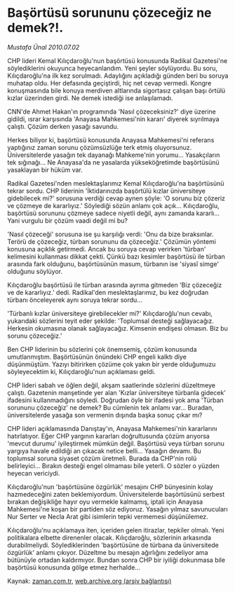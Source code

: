 # Başörtüsü sorununu çözeceğiz ne demek?!.

*Mustafa Ünal 2010.07.02*

<td class="columnist-detail">
<p>CHP lideri Kemal Kılıçdaroğlu'nun başörtüsü konusunda Radikal Gazetesi'ne söylediklerini okuyunca heyecanlandım. Yeni şeyler söylüyordu. Bu soru, Kılıçdaroğlu'na ilk kez sorulmadı. Adaylığını açıkladığı günden beri bu soruya muhatap oldu. Her defasında geçiştirdi, hiç net cevap vermedi. Kongre konuşmasında bile konuya merdiven altlarında sigortasız çalışan başı örtülü kızlar üzerinden girdi. Ne demek istediği ise anlaşılamadı.</p>
<p>
<div id="haberMetinDiv">
<p>CNN'de Ahmet Hakan'ın programında 'Nasıl çözeceksiniz?' diye üzerine gidildi, ısrar karşısında 'Anayasa Mahkemesi'nin kararı' diyerek sıyrılmaya çalıştı. Çözüm derken yasağı savundu. 
<p>Herkes biliyor ki, başörtüsü konusunda Anayasa Mahkemesi'ni referans yaptığınız zaman sorunu çözümsüzlüğe terk etmiş oluyorsunuz. Üniversitelerde yasağın tek dayanağı Mahkeme'nin yorumu... Yasakçıların tek sığınağı... Ne Anayasa'da ne yasalarda yükseköğretimde başörtüsünü yasaklayan bir hüküm var.
<p>Radikal Gazetesi'nden meslektaşlarımız Kemal Kılıçdaroğlu'na başörtüsünü tekrar sordu. CHP liderinin 'İktidarınızda başörtülü kızlar üniversiteye gidebilecek mi?' sorusuna verdiği cevap aynen şöyle: 'O sorunu biz çözeriz ve çözmeye de kararlıyız.' Söylediği sözün anlamı çok açık... Kılıçdaroğlu, başörtüsü sorununu çözmeye sadece niyetli değil, aynı zamanda kararlı... Yani vurgulu bir çözüm vaadi değil mi bu?
<p>'Nasıl çözeceği' sorusuna ise şu karşılığı verdi: 'Onu da bize bıraksınlar. Terörü de çözeceğiz, türban sorununu da çözeceğiz.' Çözümün yöntemi konusuna açıklık getirmedi. Ancak bu soruya cevap verirken 'türban' kelimesini kullanması dikkat çekti. Çünkü bazı kesimler başörtüsü ile türban arasında fark olduğunu, başörtüsünün masum, türbanın ise 'siyasî simge' olduğunu söylüyor.
<p>Kılıçdaroğlu başörtüsü ile türban arasında ayrıma gitmeden 'Biz çözeceğiz ve de kararlıyız.' dedi. Radikal'den meslektaşlarımız, bu kez doğrudan türbanı önceleyerek aynı soruya tekrar sordu...
<p>'Türbanlı kızlar üniversiteye girebilecekler mi?' Kılıçdaroğlu'nun cevabı, yukarıdaki sözlerini teyit eder şekilde: 'Toplumsal desteği sağlayacağız. Herkesin okumasına olanak sağlayacağız. Kimsenin endişesi olmasın. Biz bu sorunu çözeceğiz.'
<p>Ben CHP liderinin bu sözlerini çok önemsemiş, çözüm konusunda umutlanmıştım. Başörtüsünün önündeki CHP engeli kalktı diye düşünmüştüm. Yazıyı bitirirken çözüme çok yakın bir yerde olduğumuzu söyleyecektim ki, Kılıçdaroğlu'nun açıklaması geldi.
<p>CHP lideri sabah ve öğlen değil, akşam saatlerinde sözlerini düzeltmeye çalıştı. Gazetenin manşetinde yer alan 'Kızlar üniversiteye türbanla gidecek' ifadesini kullanmadığını söyledi. Doğrudan öyle bir ifadesi yok ama 'Türban sorununu çözeceğiz' ne demek? Bu cümlenin tek anlamı var... Buradan, üniversitelerde yasağa son vermenin dışında başka sonuç çıkar mı?
<p>CHP lideri açıklamasında Danıştay'ın, Anayasa Mahkemesi'nin kararlarını hatırlatıyor. Eğer CHP yargının kararları doğrultusunda çözüm arıyorsa 'mevcut durumu' iyileştirmek mümkün değil. Başörtüsü veya türban sorunu yargıya havale edildiği an çıkacak netice belli... Yasağın devamı. Bu toplumsal soruna siyaset çözüm üretmeli. Burada da CHP'nin rolü belirleyici... Bırakın desteği engel olmaması bile yeterli. O sözler o yüzden heyecan vericiydi.
<p>Kılıçdaroğlu'nun 'başörtüsüne özgürlük' mesajını CHP bünyesinin kolay hazmedeceğini zaten beklemiyordum. Üniversitelerde başörtüsünü serbest bırakan değişikliğe hayır oyu vermekle kalmamış, iptali için Anayasa Mahkemesi'ne koşan bir partiden söz ediyoruz. Yasağın yılmaz savunucuları Nur Serter ve Necla Arat gibi isimlerin tepki vermemesi düşünülemez.
<p>Kılıçdaroğlu'nu açıklamaya iten, içeriden gelen itirazlar, tepkiler olmalı. Yeni politikalara elbette direnenler olacak. Kılıçdaroğlu, sözlerinin arkasında durabilmeliydi. Söylediklerinden 'başörtüsüne de türbana da üniversitede özgürlük' anlamı çıkıyor. Düzeltme bu mesajın ağırlığını zedeliyor ama bütünüyle ortadan kaldırmıyor. Bundan sonra CHP bir iyiliği dokunmasa bile başörtüsü konusunda gölge etmez herhalde... </p></p></p></p></p></p></p></p></p></p></p></div>
</p>
<a href="http://web.archive.org/web/20110107012047/mailto:m.unal@zaman.com.tr">
</a></td>

Kaynak: [zaman.com.tr](http://zaman.com.tr/yazar.do?yazino=1001792), [web.archive.org (arşiv bağlantısı)](http://web.archive.org/web/20110107012047/http://www.zaman.com.tr/yazar.do?yazino=1001792)
